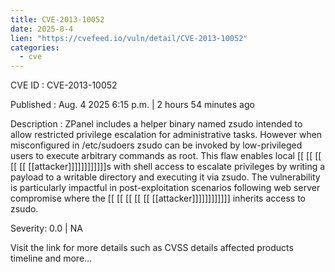 ```yaml
---
title: CVE-2013-10052
date: 2025-8-4
lien: "https://cvefeed.io/vuln/detail/CVE-2013-10052"
categories:
  - cve
---
```


CVE ID : CVE-2013-10052

Published :  Aug. 4
2025
6:15 p.m. | 2 hours
54 minutes ago

Description : ZPanel includes a helper binary named zsudo
intended to allow restricted privilege escalation for administrative tasks. However
when misconfigured in /etc/sudoers
zsudo can be invoked by low-privileged users to execute arbitrary commands as root. This flaw enables local  [[ [[ [[ [[ [[ [[attacker]]]]]]]]]]]]s with shell access to escalate privileges by writing a payload to a writable directory and executing it via zsudo. The vulnerability is particularly impactful in post-exploitation scenarios following web server compromise
where the  [[ [[ [[ [[ [[ [[attacker]]]]]]]]]]]] inherits access to zsudo.

Severity: 0.0 | NA

Visit the link for more details
such as CVSS details
affected products
timeline
and more...

